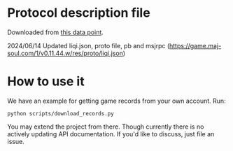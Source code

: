 # Protocol description file

Downloaded from [this data point](https://game.maj-soul.com/1/v0.8.41.w/res/proto/liqi.json).

2024/06/14 Updated liqi.json, proto file, pb and msjrpc
(https://game.maj-soul.com/1/v0.11.44.w/res/proto/liqi.json)

# How to use it
We have an example for getting game records from your own account. Run:
```
python scripts/download_records.py
```
You may extend the project from there. Though currently there is no actively updating API documentation. If you'd like to discuss, just file an issue.
